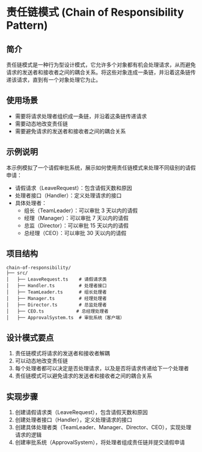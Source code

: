 # 责任链模式 (Chain of Responsibility Pattern)

## 简介
责任链模式是一种行为型设计模式，它允许多个对象都有机会处理请求，从而避免请求的发送者和接收者之间的耦合关系。将这些对象连成一条链，并沿着这条链传递该请求，直到有一个对象处理它为止。

## 使用场景
- 需要将请求处理者组织成一条链，并沿着这条链传递请求
- 需要动态地改变责任链
- 需要避免请求的发送者和接收者之间的耦合关系

## 示例说明
本示例模拟了一个请假审批系统，展示如何使用责任链模式来处理不同级别的请假申请：

- 请假请求（LeaveRequest）：包含请假天数和原因
- 处理者接口（Handler）：定义处理请求的接口
- 具体处理者：
  - 组长（TeamLeader）：可以审批 3 天以内的请假
  - 经理（Manager）：可以审批 7 天以内的请假
  - 总监（Director）：可以审批 15 天以内的请假
  - 总经理（CEO）：可以审批 30 天以内的请假

## 项目结构
```
chain-of-responsibility/
├── src/
│   ├── LeaveRequest.ts    # 请假请求类
│   ├── Handler.ts         # 处理者接口
│   ├── TeamLeader.ts      # 组长处理者
│   ├── Manager.ts         # 经理处理者
│   ├── Director.ts        # 总监处理者
│   ├── CEO.ts            # 总经理处理者
│   ├── ApprovalSystem.ts  # 审批系统（客户端）
```

## 设计模式要点
1. 责任链模式将请求的发送者和接收者解耦
2. 可以动态地改变责任链
3. 每个处理者都可以决定是否处理请求，以及是否将请求传递给下一个处理者
4. 责任链模式可以避免请求的发送者和接收者之间的耦合关系 

## 实现步骤
1. 创建请假请求类（LeaveRequest），包含请假天数和原因
2. 创建处理者接口（Handler），定义处理请求的接口
3. 创建具体处理者类（TeamLeader、Manager、Director、CEO），实现处理请求的逻辑
4. 创建审批系统（ApprovalSystem），将处理者组成责任链并提交请假申请